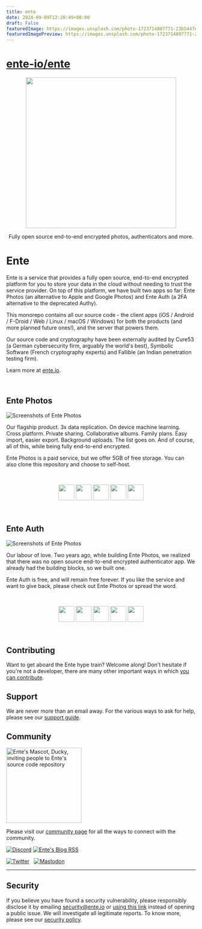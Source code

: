 ```yaml
---
title: ente
date: 2024-09-09T12:20:49+08:00
draft: False
featuredImage: https://images.unsplash.com/photo-1723714807771-23b5447e2f65?ixid=M3w0NjAwMjJ8MHwxfHJhbmRvbXx8fHx8fHx8fDE3MjU4NTU1MDh8&ixlib=rb-4.0.3
featuredImagePreview: https://images.unsplash.com/photo-1723714807771-23b5447e2f65?ixid=M3w0NjAwMjJ8MHwxfHJhbmRvbXx8fHx8fHx8fDE3MjU4NTU1MDh8&ixlib=rb-4.0.3
---
```


# [ente-io/ente](https://github.com/ente-io/ente)

<div align="center">

<img src=".github/assets/ente-rocketship.png" width="400"/>

Fully open source end-to-end encrypted photos, authenticators and more.

</div>

# Ente

Ente is a service that provides a fully open source, end-to-end encrypted
platform for you to store your data in the cloud without needing to trust the
service provider. On top of this platform, we have built two apps so far: Ente
Photos (an alternative to Apple and Google Photos) and Ente Auth (a 2FA
alternative to the deprecated Authy).

This monorepo contains all our source code - the client apps (iOS / Android /
F-Droid / Web / Linux / macOS / Windows) for both the products (and more planned
future ones!), and the server that powers them.

Our source code and cryptography have been externally audited by Cure53 (a
German cybersecurity firm, arguably the world's best), Symbolic Software (French
cryptography experts) and Fallible (an Indian penetration testing firm).

Learn more at [ente.io](https://ente.io).

<br />

## Ente Photos

![Screenshots of Ente Photos](.github/assets/photos.png)

Our flagship product. 3x data replication. On device machine learning. Cross
platform. Private sharing. Collaborative albums. Family plans. Easy import,
easier export. Background uploads. The list goes on. And of course, all of this,
while being fully end-to-end encrypted.

Ente Photos is a paid service, but we offer 5GB of free storage.
You can also clone this repository and choose to self-host.

<br />

<div align="center">

[<img height="42" src=".github/assets/app-store-badge.svg">](https://apps.apple.com/app/id1542026904)
[<img height="42" src=".github/assets/play-store-badge.png">](https://play.google.com/store/apps/details?id=io.ente.photos)
[<img height="42" src=".github/assets/f-droid-badge.png">](https://f-droid.org/packages/io.ente.photos.fdroid/)
[<img height="42" src=".github/assets/desktop-badge.png">](https://ente.io/download/desktop)
[<img height="42" src=".github/assets/web-badge.svg">](https://web.ente.io)

</div>

<br />

## Ente Auth

![Screenshots of Ente Photos](.github/assets/auth.png)

Our labour of love. Two years ago, while building Ente Photos, we realized that
there was no open source end-to-end encrypted authenticator app. We already had
the building blocks, so we built one.

Ente Auth is free, and will remain free forever. If you like the service and
want to give back, please check out Ente Photos or spread the word.

<br />

<div align="center">

[<img height="42" src=".github/assets/app-store-badge.svg">](https://apps.apple.com/app/id6444121398)
[<img height="42" src=".github/assets/play-store-badge.png">](https://play.google.com/store/apps/details?id=io.ente.auth)
[<img height="42" src=".github/assets/f-droid-badge.png">](https://f-droid.org/packages/io.ente.auth/)
[<img height="42" src=".github/assets/desktop-badge.png">](https://github.com/ente-io/ente/releases?q=tag%3Aauth-v3)
[<img height="42" src=".github/assets/web-badge.svg">](https://auth.ente.io)

</div>

<br />

## Contributing

Want to get aboard the Ente hype train? Welcome along! Don't hesitate if you're
not a developer, there are many other important ways in which [you can
contribute](CONTRIBUTING.md).

## Support

We are never more than an email away. For the various ways to ask for help,
please see our [support guide](SUPPORT.md).

## Community

<img src=".github/assets/ente-ducky.png" width=200 alt="Ente's Mascot, Ducky,
    inviting people to Ente's source code repository" />

Please visit our [community page](https://ente.io/community) for all the ways to
connect with the community.

[![Discord](https://img.shields.io/discord/948937918347608085?style=for-the-badge&logo=Discord&logoColor=white&label=Discord)](https://discord.gg/z2YVKkycX3)
[![Ente's Blog RSS](https://img.shields.io/badge/blog-rss-F88900?style=for-the-badge&logo=rss&logoColor=white)](https://ente.io/blog/rss.xml)

[![Twitter](.github/assets/twitter.svg)](https://twitter.com/enteio) &nbsp; [![Mastodon](.github/assets/mastodon.svg)](https://fosstodon.org/@ente)

---

## Security

If you believe you have found a security vulnerability, please responsibly
disclose it by emailing security@ente.io or [using this
link](https://github.com/ente-io/ente/security/advisories/new) instead of
opening a public issue. We will investigate all legitimate reports. To know
more, please see our [security policy](SECURITY.md).
